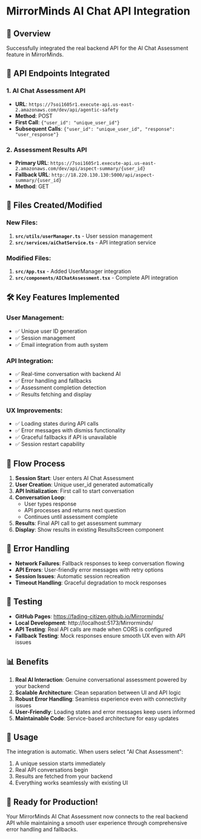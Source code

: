# MirrorMinds AI Chat API Integration

## 🎯 Overview
Successfully integrated the real backend API for the AI Chat Assessment feature in MirrorMinds.

## 🔗 API Endpoints Integrated

### 1. AI Chat Assessment API
- **URL**: `https://7soi1605r1.execute-api.us-east-2.amazonaws.com/dev/api/agentic-safety`
- **Method**: POST
- **First Call**: `{"user_id": "unique_user_id"}`
- **Subsequent Calls**: `{"user_id": "unique_user_id", "response": "user_response"}`

### 2. Assessment Results API
- **Primary URL**: `https://7soi1605r1.execute-api.us-east-2.amazonaws.com/dev/api/aspect-summary/{user_id}`
- **Fallback URL**: `http://18.220.130.130:5000/api/aspect-summary/{user_id}`
- **Method**: GET

## 📁 Files Created/Modified

### New Files:
1. **`src/utils/userManager.ts`** - User session management
2. **`src/services/aiChatService.ts`** - API integration service

### Modified Files:
1. **`src/App.tsx`** - Added UserManager integration
2. **`src/components/AIChatAssessment.tsx`** - Complete API integration

## 🛠 Key Features Implemented

### User Management:
- ✅ Unique user ID generation
- ✅ Session management
- ✅ Email integration from auth system

### API Integration:
- ✅ Real-time conversation with backend AI
- ✅ Error handling and fallbacks
- ✅ Assessment completion detection
- ✅ Results fetching and display

### UX Improvements:
- ✅ Loading states during API calls
- ✅ Error messages with dismiss functionality
- ✅ Graceful fallbacks if API is unavailable
- ✅ Session restart capability

## 🔄 Flow Process

1. **Session Start**: User enters AI Chat Assessment
2. **User Creation**: Unique user_id generated automatically
3. **API Initialization**: First call to start conversation
4. **Conversation Loop**: 
   - User types response
   - API processes and returns next question
   - Continues until assessment complete
5. **Results**: Final API call to get assessment summary
6. **Display**: Show results in existing ResultsScreen component

## 🚨 Error Handling

- **Network Failures**: Fallback responses to keep conversation flowing
- **API Errors**: User-friendly error messages with retry options
- **Session Issues**: Automatic session recreation
- **Timeout Handling**: Graceful degradation to mock responses

## 🧪 Testing

- **GitHub Pages**: https://fading-citizen.github.io/Mirrorminds/
- **Local Development**: http://localhost:5173/Mirrorminds/
- **API Testing**: Real API calls are made when CORS is configured
- **Fallback Testing**: Mock responses ensure smooth UX even with API issues

## 📊 Benefits

1. **Real AI Interaction**: Genuine conversational assessment powered by your backend
2. **Scalable Architecture**: Clean separation between UI and API logic
3. **Robust Error Handling**: Seamless experience even with connectivity issues
4. **User-Friendly**: Loading states and error messages keep users informed
5. **Maintainable Code**: Service-based architecture for easy updates

## 🔧 Usage

The integration is automatic. When users select "AI Chat Assessment":
1. A unique session starts immediately
2. Real API conversations begin
3. Results are fetched from your backend
4. Everything works seamlessly with existing UI

## 🎉 Ready for Production!

Your MirrorMinds AI Chat Assessment now connects to the real backend API while maintaining a smooth user experience through comprehensive error handling and fallbacks.

